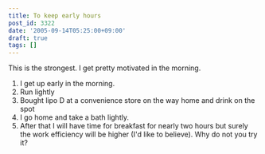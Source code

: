 ```yaml
---
title: To keep early hours
post_id: 3322
date: '2005-09-14T05:25:00+09:00'
draft: true
tags: []
---
```


This is the strongest. I get pretty motivated in the morning.

1.  I get up early in the morning.
2.  Run lightly
3.  Bought lipo D at a convenience store on the way home and drink on the spot
4.  I go home and take a bath lightly.
5.  After that I will have time for breakfast for nearly two hours but surely the work efficiency will be higher (I'd like to believe). Why do not you try it?
